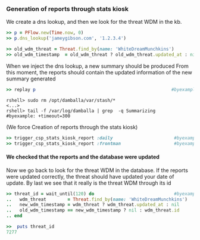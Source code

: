 
<!--
Load the Harness engine (Ruby)

>> require_relative './harness.rb'                                                              # byexample: +pass +timeout=30
>> Harness::init_test(self, 'product' => 'csp','active_record_on' => true,'bg_noise' => true)   # byexample: +pass +timeout=30

>> require_relative "lib/csp/csp_stats_kiosk_helpers.rb"
>> require_relative "lib/csp/activerecord_classes.rb"

Grab anything involving frontman for debugging
>> add_custom_grep('/var/log/damballa', 'frontman' => 'frontman')

-->

<!--
We increase the summary interval to 300 to have more response time
```shell
dshell> /config/global/summary_interval = 300
300 (Fixnum)
```
-->

###  Generation of reports through stats kiosk

We create a dns lookup, and then we look for the threat WDM in the kb.
```ruby
>> p = PFlow.new(Time.now, 0)
>> p.dns_lookup('jameygibson.com', '1.2.3.4')

```
```ruby
>> old_wdm_threat = Threat.find_by(name: 'WhiteDreamMunchkins')
>> old_wdm_timestamp  = old_wdm_threat ? old_wdm_threat.updated_at : nil

```

When we inject the dns lookup, a new summary should be produced
From this moment, the reports should contain the updated information
of the new summary generated
```ruby
>> replay p                                                   #byexample: +timeout=10

```
```shell
rshell> sudo rm /opt/damballa/var/stash/*
<...>
rshell> tail -f /var/log/damballa | grep  -q Summarizing      #byexample: +timeout=300

```
(We force Creation of reports through the stats kiosk)
```ruby
>> trigger_csp_stats_kiosk_report :daily                       #byexample: +timeout=10
>> trigger_csp_stats_kiosk_report :frontman                    #byexample: +timeout=10

```
#### We checked that the reports and the database were updated
Now we go back to look for the threat WDM in the database.
If the reports were updated correctly, the threat should have updated
your date of update.
By last we see that it really is the threat WDM through its id

```ruby
>> threat_id = wait_until(120) do                              #byexample: +timeout 120
..   wdm_threat        = Threat.find_by(name: 'WhiteDreamMunchkins')
..   new_wdm_timestamp = wdm_threat ? wdm_threat.updated_at : nil
..   old_wdm_timestamp == new_wdm_timestamp ? nil : wdm_threat.id
.. end

```
```ruby
>>  puts threat_id
7277
```
